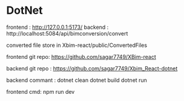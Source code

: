# DotNet

frontend : http://127.0.0.1:5173/ 
backend : http://localhost:5084/api/bimconversion/convert

converted file store in Xbim-react/public/ConvertedFiles

frontend git repo: https://github.com/sagar7749/XBim-react

backend git repo : https://github.com/sagar7749/Xbim_React-dotnet

backend commant : 
     dotnet clean 
     dotnet build 
     dotnet run

frontend cmd:
     npm run dev 
